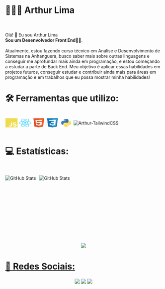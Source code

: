 <h1 align="left">👨🏽‍💻 Arthur Lima</h1>

###

<br clear="both">

Olá! 👋 Eu sou Arthur Lima<br>**Sou um Desenvolvedor Front End**👨‍💻.<br><br>Atualmente, estou fazendo curso técnico em Análise e Desenvolvimento de Sistemas na Anhanguera, busco saber mais sobre outras linguagens e conseguir me aprofundar mais ainda em programação, e estou começando a estudar a parte de Back End. Meu objetivo é aplicar essas habilidades em projetos futuros, conseguir estudar e contribuir ainda mais para áreas em programação e em trabalhos que eu possa mostrar minha habilidades!

###

<h1 align="left">🛠️ Ferramentas que utilizo:</h1>
<div style="display: inline_block"><br>
    <img align="center" alt="Arthur-Js" height="30" width="40" src="https://raw.githubusercontent.com/devicons/devicon/master/icons/javascript/javascript-plain.svg">
    <img align="center" alt="Arthur-React" height="30" width="40" src="https://raw.githubusercontent.com/devicons/devicon/master/icons/react/react-original.svg">
    <img align="center" alt="Arthur-HTML" height="30" width="40" src="https://raw.githubusercontent.com/devicons/devicon/master/icons/html5/html5-original.svg">
    <img align="center" alt="Arthur-CSS" height="30" width="40" src="https://raw.githubusercontent.com/devicons/devicon/master/icons/css3/css3-original.svg">
    <img align="center" alt="Arthur-Python" height="30" width="40" src="https://raw.githubusercontent.com/devicons/devicon/master/icons/python/python-original.svg">
    <img align="center" alt="Arthur-TailwindCSS" height="30" width="40" src="https://raw.githubusercontent.com/marwin1991/profile-technology-icons/refs/heads/main/icons/tailwind_css.png">
</div>

<br clear="both">

<h1 align="left">💻 Estatísticas:</h1>

<br clear="both">
<div>
  <a href="https://github.com/limmazk">
 <img 
  align="left"
  alt="GitHub Stats"
  height="200px"
  style="padding-right: 10px;"
  src="https://github-readme-stats.vercel.app/api?username=limmaz&show_icons=true&theme=radical&include_all_commits=true&locale=pt-br"
 />

 <img 
  align="left"
  alt="GitHub Stats"
  height="200px"
  style="padding-right: 10px;"
  src="https://github-readme-stats.vercel.app/api/top-langs/?username=limmazk&theme=radical&layout=donut"
 />
 </div>

<br>


###





###

###

<br clear="both">
<br>
<div align="center">
  <img height="500" src="https://i.pinimg.com/originals/eb/50/87/eb50875a68b04b0480fa929af2c7547c.gif"  />
</div>

###

<h1 align="left">📱 Redes Sociais:</h1>

###

<div align="center">
  <a href="https://www.instagram.com/arthurlimma12/" target="_blank"><img src="https://img.shields.io/badge/-Instagram-%23E4405F?style=for-the-badge&logo=instagram&logoColor=white" target="_blank"></a>
  <a href ="mailto:limmaarthur08@gmail.com"><img src="https://img.shields.io/badge/-Gmail-%23333?style=for-the-badge&logo=gmail&logoColor=white" target="_blank"></a>
  <a href="https://www.linkedin.com/in/arthur-lima-027581326/" target="_blank"><img src="https://img.shields.io/badge/-LinkedIn-%230077B5?style=for-the-badge&logo=linkedin&logoColor=white" target="_blank"></a> 
</div>

###

<br clear="both">



###
